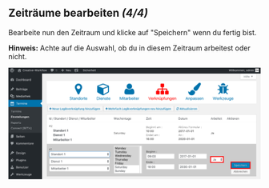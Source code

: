 ## Zeiträume bearbeiten *(4/4)*

Bearbeite nun den Zeitraum und klicke auf "Speichern" wenn du fertig bist.

**Hinweis:** Achte auf die Auswahl, ob du in diesem Zeitraum arbeitest oder nicht.

![Terminbuchung Frontend](./assets/edit_slots_4.jpg)
